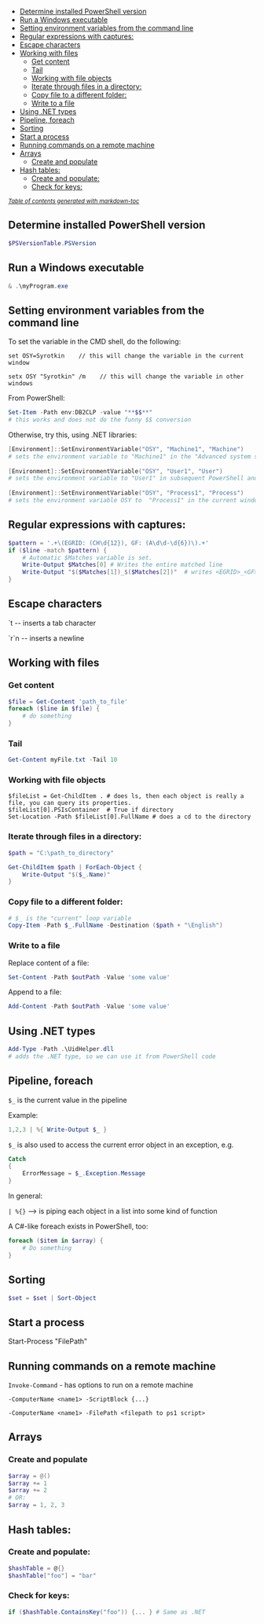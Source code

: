 - [Determine installed PowerShell version](#determine-installed-powershell-version)
- [Run a Windows executable](#run-a-windows-executable)
- [Setting environment variables from the command line](#setting-environment-variables-from-the-command-line)
- [Regular expressions with captures:](#regular-expressions-with-captures-)
- [Escape characters](#escape-characters)
- [Working with files](#working-with-files)
  * [Get content](#get-content)
  * [Tail](#tail)
  * [Working with file objects](#working-with-file-objects)
  * [Iterate through files in a directory:](#iterate-through-files-in-a-directory-)
  * [Copy file to a different folder:](#copy-file-to-a-different-folder-)
  * [Write to a file](#write-to-a-file)
- [Using .NET types](#using-net-types)
- [Pipeline, foreach](#pipeline--foreach)
- [Sorting](#sorting)
- [Start a process](#start-a-process)
- [Running commands on a remote machine](#running-commands-on-a-remote-machine)
- [Arrays](#arrays)
  * [Create and populate](#create-and-populate)
- [Hash tables:](#hash-tables-)
  * [Create and populate:](#create-and-populate-)
  * [Check for keys:](#check-for-keys-)
  
<small><i><a href='http://ecotrust-canada.github.io/markdown-toc/'>Table of contents generated with markdown-toc</a></i></small>

## Determine installed PowerShell version
```powershell
$PSVersionTable.PSVersion
```

## Run a Windows executable

```powershell
& .\myProgram.exe
```

## Setting environment variables from the command line
To set the variable in the CMD shell, do the following:

    set OSY=Syrotkin    // this will change the variable in the current window

    setx OSY "Syrotkin" /m    // this will change the variable in other windows

From PowerShell:
```powershell
Set-Item -Path env:DB2CLP -value "**$$**"
# this works and does not do the funny $$ conversion
```

Otherwise, try this, using .NET libraries:

```powershell
[Environment]::SetEnvironmentVariable("OSY", "Machine1", "Machine")
# sets the environment variable to "Machine1" in the "Advanced system settings" (where I would normally set Environment variables)
	
[Environment]::SetEnvironmentVariable("OSY", "User1", "User")
# sets the environment variable to "User1" in subsequent PowerShell and cmd windows
	
[Environment]::SetEnvironmentVariable("OSY", "Process1", "Process")
# sets the environment variable OSY to  "Process1" in the current window (only)
```

## Regular expressions with captures:

```powershell
$pattern = '.+\(EGRID: (CH\d{12}), GF: (A\d\d-\d{6})\).+'
if ($line -match $pattern) {
	# Automatic $Matches variable is set.
	Write-Output $Matches[0] # Writes the entire matched line
	Write-Output "$($Matches[1])_$($Matches[2])"  # writes <EGRID>_<GF>
}
```
	
	
## Escape characters

\`t -- inserts a tab character

\`r`n -- inserts a newline

## Working with files

### Get content

```powershell
$file = Get-Content 'path_to_file'
foreach ($line in $file) {
	# do something
}
```

### Tail

```powershell
Get-Content myFile.txt -Tail 10
```

### Working with file objects

```
$fileList = Get-ChildItem . # does ls, then each object is really a file, you can query its properties.
$fileList[0].PSIsContainer  # True if directory
Set-Location -Path $fileList[0].FullName # does a cd to the directory
```

### Iterate through files in a directory:

```powershell
$path = "C:\path_to_directory"

Get-ChildItem $path | ForEach-Object {
    Write-Output "$($_.Name)" 
}
```

### Copy file to a different folder:
```powershell
# $_ is the "current" loop variable
Copy-Item -Path $_.FullName -Destination ($path + "\English")
```

### Write to a file
Replace content of a file:
```powershell
Set-Content -Path $outPath -Value 'some value'
```

Append to a file:
```powershell
Add-Content -Path $outPath -Value 'some value'
```

## Using .NET types
```powershell
Add-Type -Path .\UidHelper.dll
# adds the .NET type, so we can use it from PowerShell code
```	


## Pipeline, foreach
`$_` is the current value in the pipeline

Example:
```powershell
1,2,3 | %{ Write-Output $_ } 
```
	
`$_` is also used to access the current error object in an exception, e.g.
```powershell
Catch 
{
	ErrorMessage = $_.Exception.Message
}
```
	
In general:

`| %{}`  --> is piping each object in a list into some kind of function 
	
A C#-like foreach exists in PowerShell, too:
```powershell
foreach ($item in $array) {
	# Do something
}
```

## Sorting
```powershell
$set = $set | Sort-Object
```

## Start a process
Start-Process "FilePath"


## Running commands on a remote machine

`Invoke-Command` - has options to run on a remote machine

`-ComputerName <name1> -ScriptBlock {...}`

`-ComputerName <name1> -FilePath <filepath to ps1 script>`

## Arrays
### Create and populate
```powershell
$array = @()
$array += 1
$array += 2
# OR:
$array = 1, 2, 3
```

## Hash tables:
### Create and populate:
```powershell
$hashTable = @{}
$hashTable["foo"] = "bar"
```
### Check for keys:
```powershell
if ($hashTable.ContainsKey("foo")) {... } # Same as .NET
```
